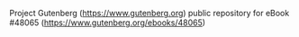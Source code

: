 Project Gutenberg (https://www.gutenberg.org) public repository for eBook #48065 (https://www.gutenberg.org/ebooks/48065)

